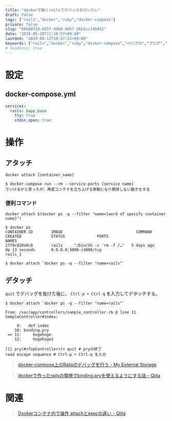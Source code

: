 ```yaml
---
title: "dockerで動くrailsでデバックを行いたい"
draft: false
tags: ["rails","docker","ruby","docker-compose"]
private: false
slug: "b6b89728-605f-40b8-9d57-2bb1cc14b932"
date: "2019-05-30T11:10:57+09:00"
lastmod: "2019-09-12T19:47:51+09:00"
keywords: ["rails","docker","ruby","docker-compose","ベジプロ","プログ","プログラム"]
# headless: true
---
```


# 設定
## docker-compose.yml
```yaml
services:
  rails: &app_base
    tty: true
    stdin_open: true
```
# 操作
## アタッチ
`docker attach [container_name]`
```!
$ docker-compose run --rm --service-ports [service name]
でいけるかと思ったが、再度コンテナを立ち上げる挙動になり期待しない動きをする
```

### 便利コマンド
`docker attach $(docker ps -q --filter "name=[word of specify container name]")`

```
$ docker ps
CONTAINER ID        IMAGE                                COMMAND                  CREATED             STATUS              PORTS                                            NAMES
2ff8c820a0c8        rails     "/bin/sh -c 'rm -f /…"   5 days ago          Up 13 seconds       0.0.0.0:3000->3000/tcp                           rails_1

$ docker attach `docker ps -q --filter "name=rails"`
```

## デタッチ
`quit` でデバッグを抜けた後に、 `Ctrl-p + Ctrl-q` を入力してデタッチする。
```
$ docker attach `docker ps -q --filter "name=rails"`

From: /var/app/controllers/sample_controller.rb @ line 11 SampleController#index:

     9:   def index
    10: binding.pry
 => 11:     hogehoge
    12:     hogehoge2

[1] pry(#<TopController>)> quit # pryの終了
read escape sequence # Ctrl-p + Ctrl-q を入力
```

> [docker-compose上のRailsのデバッグを行う - My External Storage](https://budougumi0617.github.io/2017/09/02/debug-rails-on-docker/)

> [dockerで作ったrailsの環境でbinding.pryを使えるようにする話 - Qiita](https://qiita.com/kosukeKK/items/f7111247f22050aeedad)


# 関連
> [Dockerコンテナ内で操作 attachとexecの違い - Qiita](https://qiita.com/RyoMa_0923/items/9b5d2c4a97205692a560)
